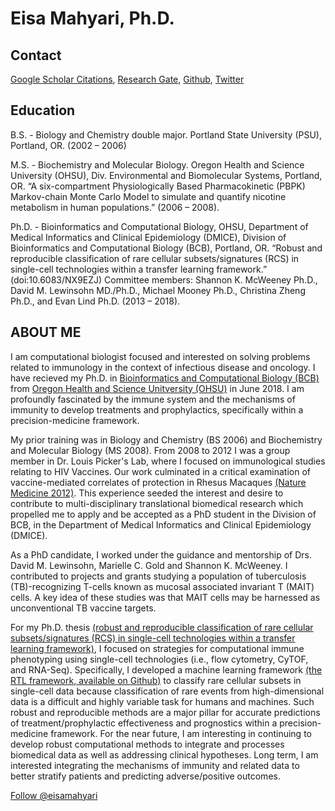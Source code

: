 # Eisa Mahyari, Ph.D.

## Contact 
[Google Scholar Citations](https://scholar.google.com/citations?user=vp6qss8AAAAJ&hl=en), [Research Gate](https://www.researchgate.net/profile/Eisa_Mahyari), [Github](https://eisascience.github.io/), [Twitter](https://twitter.com/eisamahyari)

## Education
B.S. - Biology and Chemistry double major. Portland State University (PSU), Portland, OR. (2002 – 2006)

M.S. - Biochemistry and Molecular Biology. Oregon Health and Science University (OHSU), Div. Environmental and Biomolecular Systems, Portland, OR. “A six-compartment Physiologically Based Pharmacokinetic (PBPK) Markov-chain Monte Carlo Model to simulate and quantify nicotine metabolism in human populations.” (2006 – 2008).

Ph.D. - Bioinformatics and Computational Biology, OHSU, Department of Medical Informatics and Clinical Epidemiology (DMICE), Division of Bioinformatics and Computational Biology (BCB), Portland, OR. “Robust and reproducible classification of rare cellular subsets/signatures (RCS) in single-cell technologies within a transfer learning framework.” (doi:10.6083/NX9EZJ) Committee members: Shannon K. McWeeney Ph.D., David M. Lewinsohn MD./Ph.D., Michael Mooney Ph.D., Christina Zheng Ph.D., and Evan Lind Ph.D. (2013 – 2018).

## ABOUT ME
I am computational biologist focused and interested on solving problems related to immunology in the context of infectious disease and oncology. I have recieved my Ph.D. in [Bioinformatics and Computational Biology (BCB)](https://www.ohsu.edu/xd/education/schools/school-of-medicine/departments/clinical-departments/dmice/educational-programs/dmice-programs/computational-biology.cfm) from [Oregon Health and Science Unitversity (OHSU)](https://www.ohsu.edu/) in June 2018. I am profoundly fascinated by the immune system and the mechanisms of immunity to develop treatments and prophylactics, specifically within a precision-medicine framework.

My prior training was in Biology and Chemistry (BS 2006) and Biochemistry and Molecular Biology (MS 2008). From 2008 to 2012 I was a group member in Dr. Louis Picker's Lab, where I focused on immunological studies relating to HIV Vaccines. Our work culminated in a critical examination of vaccine-mediated correlates of protection in Rhesus Macaques [(Nature Medicine 2012)](https://www.ncbi.nlm.nih.gov/pubmed/22961108). This experience seeded the interest and desire to contribute to multi-disciplinary translational biomedical research which propelled me to apply and be accepted as a PhD student in the Division of BCB, in the Department of Medical Informatics and Clinical Epidemiology (DMICE).

As a PhD candidate, I worked under the guidance and mentorship of Drs. David M. Lewinsohn, Marielle C. Gold and Shannon K. McWeeney. I contributed to projects and grants studying a population of tuberculosis (TB)-recognizing T-cells known as mucosal associated invariant T (MAIT) cells. A key idea of these studies was that MAIT cells may be harnessed as unconventional TB vaccine targets.

For my Ph.D. thesis [(robust and reproducible classification of rare cellular subsets/signatures (RCS) in single-cell technologies within a transfer learning framework)](https://doi.org/10.6083/nx9ezj), I focused on strategies for computational immune phenotyping using single-cell technologies (i.e., flow cytometry, CyTOF, and RNA-Seq). Specifically, I developed a machine learning framework [(the RTL framework, available on Github)](https://github.com/eisascience/RTL) to classify rare cellular subsets in single-cell data because classification of rare events from high-dimensional data is a difficult and highly variable task for humans and machines. Such robust and reproducible methods are a major pillar for accurate predictions of treatment/prophylactic effectiveness and prognostics within a precision-medicine framework. For the near future, I am interesting in continuing to develop robust computational methods to integrate and processes biomedical data as well as addressing clinical hypotheses. Long term, I am interested integrating the mechanisms of immunity and related data to better stratify patients and predicting adverse/positive outcomes.

[Follow @eisamahyari](https://twitter.com/eisamahyari)
